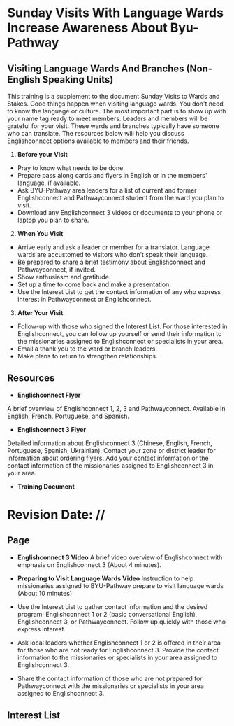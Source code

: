 # Sunday Visits With Language Wards Increase Awareness About Byu-Pathway

## Visiting Language Wards And Branches (Non-English Speaking Units)

This training is a supplement to the document Sunday Visits to Wards and Stakes. Good things happen when visiting language wards. You don't need to know the language or culture. The most important part is to show up with your name tag ready to meet members. Leaders and members will be grateful for your visit. These wards and branches typically have someone who can translate. The resources below will help you discuss Englishconnect options available to members and their friends.

1. **Before your Visit**

- Pray to know what needs to be done.
- Prepare pass along cards and flyers in English or in the members' language, if available.
- Ask BYU-Pathway area leaders for a list of current and former Englishconnect and Pathwayconnect student from the ward you plan to visit.
- Download any Englishconnect 3 videos or documents to your phone or laptop you plan to share.

2. **When You Visit**

- Arrive early and ask a leader or member for a translator. Language wards are accustomed to visitors who don't speak their language.
- Be prepared to share a brief testimony about Englishconnect and Pathwayconnect, if invited.
- Show enthusiasm and gratitude.
- Set up a time to come back and make a presentation.
- Use the Interest List to get the contact information of any who express interest in Pathwayconnect or Englishconnect.

3. **After Your Visit**

- Follow-up with those who signed the Interest List. For those interested in Englishconnect, you can follow up yourself or send their information to the missionaries assigned to Englishconnect or specialists in your area.
- Email a thank you to the ward or branch leaders.
- Make plans to return to strengthen relationships.

## Resources

- **Englishconnect Flyer**

A brief overview of Englishconnect 1, 2, 3 and Pathwayconnect. Available in English, French, Portuguese, and Spanish.

- **Englishconnect 3 Flyer**

Detailed information about Englishconnect 3 (Chinese, English, French, Portuguese, Spanish, Ukrainian). Contact your zone or district leader for information about ordering flyers. Add your contact information or the contact information of the missionaries assigned to Englishconnect 3 in your area.

- **Training Document**

# Revision Date: //

## Page

- **Englishconnect 3 Video**
A brief video overview of Englishconnect with emphasis on Englishconnect 3 (About 4 minutes).

- **Preparing to Visit Language Wards Video**
Instruction to help missionaries assigned to BYU-Pathway prepare to visit language wards (About 10 minutes)

- Use the Interest List to gather contact information and the desired program: Englishconnect 1 or 2 (basic conversational English), Englishconnect 3, or Pathwayconnect. Follow up quickly with those who express interest.

- Ask local leaders whether Englishconnect 1 or 2 is offered in their area for those who are not ready for Englishconnect 3. Provide the contact information to the missionaries or specialists in your area assigned to Englishconnect 3.

- Share the contact information of those who are not prepared for Pathwayconnect with the missionaries or specialists in your area assigned to Englishconnect 3.

## Interest List


